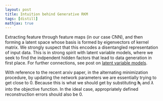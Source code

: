 ```yaml
---
layout: post
title: Intuition behind Generative RKM
tags: [distill]
mathjax: true
---
```


Extracting feature through feature maps (in our case CNN), and then forming a latent space whose basis is formed by eigenvectors of kernel matrix. We strongly suspect that this encodes a disentangled representation of input data. This is in strong spirit with latent variable models, where we seek to find the indpendent hidden factors that lead to data generation in first place. For further connections, see post on [latent variable models](/post/latent-variable-models/index.html).

With reference to the recent arxiv paper, in the alternating minimization procedure, by updating the network parameters we are essentially trying to get close to 0. Because this is what we should get by substituting $\bm{h}_i$ and $\lambda$ into the objective function. In the ideal case, appropriately defined reconstruction errors should also be 0.